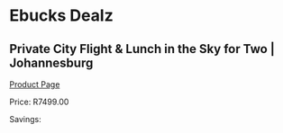 
# Ebucks Dealz
## Private City Flight & Lunch in the Sky for Two | Johannesburg
[Product Page](https://www.ebucks.com/web/shop/productSelected.do?prodId=342612570&catId=322194367)

Price: R7499.00

Savings: 


	